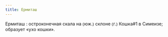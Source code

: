 ```yaml
---
title: Ермиташ
---
```


Ермиташ
: остроконечная скала на ⦅юж.⦆ склоне ⦅г.⦆ Кошка#1 в Симеизе; образует «ухо кошки».

